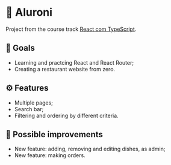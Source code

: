 # 🍝 Aluroni

Project from the course track [React com TypeScript](https://www.alura.com.br/formacao-react-ts).

## 🎯 Goals

- Learning and practcing React and React Router;
- Creating a restaurant website from zero.

## ⚙️ Features 

- Multiple pages;
- Search bar;
- Filtering and ordering by different criteria.

## 🧠 Possible improvements 

- New feature: adding, removing and editing dishes, as admin;
- New feature: making orders.
